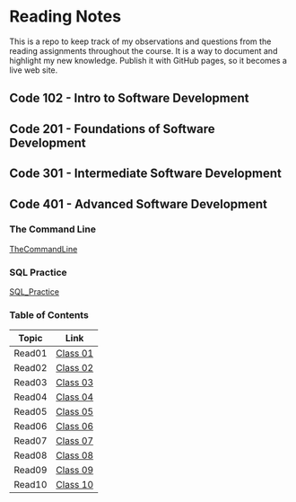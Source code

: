 # Reading Notes

This is a repo to keep track of my observations and questions from the reading assignments throughout the course.
It is a way to document and highlight my new knowledge. Publish it with GitHub pages, so it becomes a live web site.

## Code 102 - Intro to Software Development
## Code 201 - Foundations of Software Development
## Code 301 - Intermediate Software Development
## Code 401 - Advanced Software Development

### The Command Line

[TheCommandLine](Prep/TheCommandLine.md)

### SQL Practice

[SQL_Practice](Prep/SQL_Practice.md)



### Table of Contents

| Topic  | Link                             |
|--------|----------------------------------|
| Read01 | [Class 01](./Class01/Class%2001.md) |
| Read02 | [Class 02](./Class02/Class02.md) |
| Read03 | [Class 03](./Class03/Class03.md) |
| Read04 | [Class 04](./Class04/Class04.md) |
| Read05 | [Class 05](./Class05/Class05.md) |
| Read06 | [Class 06](./Class06/Class06.md) |
| Read07 | [Class 07](./Class07/Class07.md) |
| Read08 | [Class 08](./Class08/Class08.md) |
| Read09 | [Class 09](./Class09/Class09.md) |
| Read10 | [Class 10](./Class10/Class10.md) |

